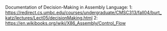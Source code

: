 Documentation of Decision-Making in Assembly Language:
   1:   https://redirect.cs.umbc.edu/courses/undergraduate/CMSC313/fall04/burt_katz/lectures/Lect05/decisionMaking.html
   2:   https://en.wikibooks.org/wiki/X86_Assembly/Control_Flow
  
